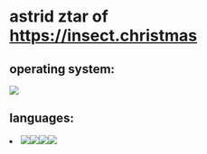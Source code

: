 # astrid ztar of https://insect.christmas
<h2>operating system:</h2>
    <img src="https://img.shields.io/badge/Debian-dc3232?style=for-the-badge&logo=debian&logoColor=black">
<h2>languages:</h2>
    <li><img src="https://img.shields.io/badge/HTML-239120?style=for-the-badge&logo=html5&logoColor=white"><img src="https://img.shields.io/badge/CSS-239120?style=for-the-badge&logo=css3&logoColor=white"><img src="https://img.shields.io/badge/javascript-dc4e32?style=for-the-badge&logo=javascript&logoColor=white"><img src="https://img.shields.io/badge/python-3284dc?style=for-the-badge&logo=python&logoColor=white"></li>

